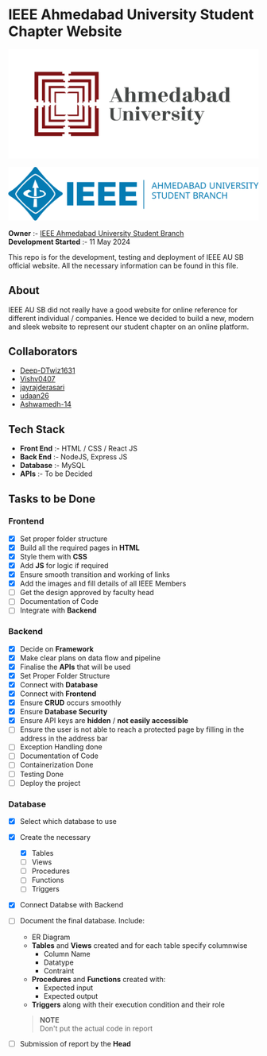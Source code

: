 # IEEE Ahmedabad University Student Chapter Website

[![Ahmedabd University Logo](/Images/AU_logo.webp "Ahmedabad University")](https://ahduni.edu.in/)
  
![IEEE Ahmedabad University Student Chapter Logo](/Images/IEEE%20Logo%20Blue.png "IEEE Ahmedabad University Student Chapter")

**Owner** :- [IEEE Ahmedabad University Student Branch](https://github.com/IEEE-Ahmedabad-University-SB-Official)  
**Development Started** :- 11 May 2024

This repo is for the development, testing and deployment of IEEE AU SB official website.
All the necessary information can be found in this file.

## About

IEEE AU SB did not really have a good website for online reference for different individual / companies. Hence we decided to build a new, modern and sleek website to represent our student chapter on an online platform.

## Collaborators

- [Deep-DTwiz1631](https://github.com/Deep-DTwiz1631)
- [Vishv0407](https://github.com/Vishv0407)
- [jayrajderasari](https://github.com/jayrajderasari)
- [udaan26](https://github.com/udaan26)
- [Ashwamedh-14](https://github.com/Ashwamedh-14)

## Tech Stack

- **Front End** :- HTML / CSS / React JS
- **Back End** :- NodeJS, Express JS
- **Database** :- MySQL
- **APIs** :- To be Decided

## Tasks to be Done

### Frontend

- [x] Set proper folder structure
- [x] Build all the required pages in **HTML**
- [x] Style them with **CSS**
- [x] Add **JS** for logic if required
- [x] Ensure smooth transition and working of links
- [x] Add the images and fill details of all IEEE Members
- [ ] Get the design approved by faculty head
- [ ] Documentation of Code
- [ ] Integrate with **Backend**

### Backend

- [x] Decide on **Framework**
- [x] Make clear plans on data flow and pipeline
- [x] Finalise the **APIs** that will be used
- [x] Set Proper Folder Structure
- [x] Connect with **Database**
- [x] Connect with **Frontend**
- [x] Ensure **CRUD** occurs smoothly
- [x] Ensure **Database Security**
- [x] Ensure API keys are **hidden** / **not easily accessible**
- [ ] Ensure the user is not able to reach a protected page by filling in the address in the address bar
- [ ] Exception Handling done
- [ ] Documentation of Code
- [ ] Containerization Done
- [ ] Testing Done
- [ ] Deploy the project

### Database

- [x] Select which database to use
- [x] Create the necessary
  - [x] Tables
  - [ ] Views
  - [ ] Procedures
  - [ ] Functions
  - [ ] Triggers
- [x] Connect Databse with Backend
- [ ] Document the final database. Include:
  - ER Diagram
  - **Tables** and **Views** created and for each table specify columnwise
    - Column Name
    - Datatype
    - Contraint
  - **Procedures** and **Functions** created with:
    - Expected input
    - Expected output
  - **Triggers** along with their execution condition and their role

  > **NOTE**  
  > Don't put the actual code in report

- [ ] Submission of report by the **Head**
